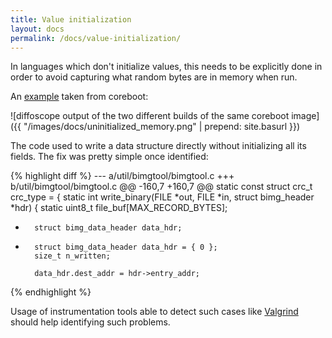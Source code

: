 ```yaml
---
title: Value initialization
layout: docs
permalink: /docs/value-initialization/
---
```


In languages which don't initialize values, this needs to be explicitly
done in order to avoid capturing what random bytes are in memory when
run.

An
[example](http://review.coreboot.org/gitweb?p=coreboot.git;a=commitdiff;h=2d119a3f01eee6c4e86248b17b4c9ce14ab77836)
taken from coreboot:

![diffoscope output of the two different builds of the same coreboot image]({{ "/images/docs/uninitialized_memory.png" | prepend: site.basurl }})

The code used to write a data structure directly without initializing
all its fields. The fix was pretty simple once identified:

{% highlight diff %}
--- a/util/bimgtool/bimgtool.c
+++ b/util/bimgtool/bimgtool.c
@@ -160,7 +160,7 @@ static const struct crc_t crc_type = {
 static int write_binary(FILE *out, FILE *in, struct bimg_header *hdr)
 {
        static uint8_t file_buf[MAX_RECORD_BYTES];
-       struct bimg_data_header data_hdr;
+       struct bimg_data_header data_hdr = { 0 };
        size_t n_written;
 
        data_hdr.dest_addr = hdr->entry_addr;
{% endhighlight %}

Usage of instrumentation tools able to detect such cases like
[Valgrind](http://www.valgrind.org/) should help identifying such
problems.
